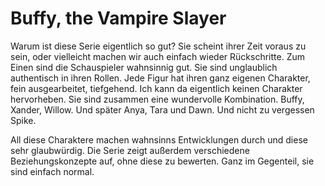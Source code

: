 # Buffy, the Vampire Slayer

Warum ist diese Serie eigentlich so gut? Sie scheint ihrer Zeit voraus zu sein, oder vielleicht machen wir auch einfach wieder Rückschritte. Zum Einen sind die Schauspieler wahnsinnig gut. Sie sind unglaublich authentisch in ihren Rollen. Jede Figur hat ihren ganz eigenen Charakter, fein ausgearbeitet, tiefgehend. Ich kann da eigentlich keinen Charakter hervorheben. Sie sind zusammen eine wundervolle Kombination. Buffy, Xander, Willow. Und später Anya, Tara und Dawn. Und nicht zu vergessen Spike.

All diese Charaktere machen wahnsinns Entwicklungen durch und diese sehr glaubwürdig. Die Serie zeigt außerdem verschiedene Beziehungskonzepte auf, ohne diese zu bewerten. Ganz im Gegenteil, sie sind einfach normal. 

